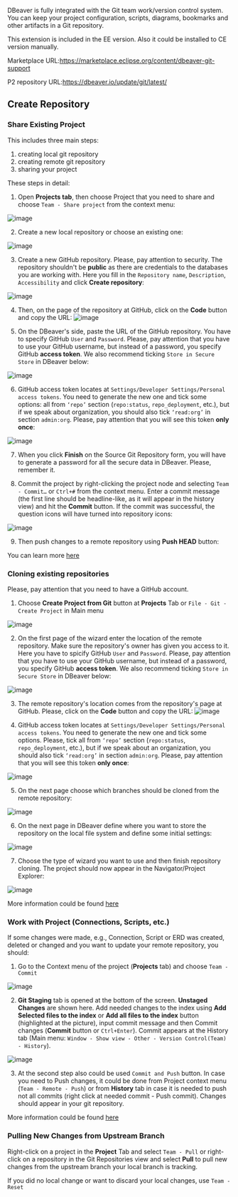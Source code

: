 DBeaver is fully integrated with the Git team work/version control system.
You can keep your project configuration, scripts, diagrams, bookmarks and other artifacts in a Git repository.

This extension is included in the EE version. Also it could be installed to CE version manually.

Marketplace URL:https://marketplace.eclipse.org/content/dbeaver-git-support

P2 repository URL:https://dbeaver.io/update/git/latest/
## Create Repository
### Share Existing Project
This includes three main steps:
1) creating local git repository
2) creating remote git repository
3) sharing your project

These steps in detail:

1. Open **Projects tab**, then choose Project that you need to share and choose `Team - Share project` from the context menu:

![image](https://user-images.githubusercontent.com/31996417/106870275-f93aff00-66e1-11eb-9a78-08cf2b3305a4.png)

2. Create a new local repository or choose an existing one:

![image](https://user-images.githubusercontent.com/31996417/106871019-d4935700-66e2-11eb-8fce-1fae7b5de90c.png)

3. Create a new GitHub repository. Please, pay attention to security. The repository shouldn't be **public** as there are credentials to the databases you are working with. Here you fill in the `Repository name`, `Description`, `Accessibility` and click **Create repository**: 

![image](https://user-images.githubusercontent.com/49681450/189151679-b963497e-5277-4444-bbe8-37fabd06076d.png)

4. Then, on the page of the repository at GitHub, click on the **Code** button and copy the URL:
![image](https://user-images.githubusercontent.com/49681450/189152796-cad7251a-5684-48b9-919c-5d25cb8c26c3.png)


5. On the DBeaver's side, paste the URL of the GitHub repository. You have to specify GitHub `User` and `Password`. Please, pay attention that you have to use your GitHub username, but instead of a password, you specify GitHub **access token**. We also recommend ticking `Store in Secure Store` in DBeaver below:

![image](https://user-images.githubusercontent.com/49681450/189149843-ca95761f-cac9-4de9-aa9f-6f2520a225ac.png)

6. GitHub access token locates at `Settings/Developer Settings/Personal access tokens`. You need to generate the new one and tick some options: all from `‘repo’` section (`repo:status`, `repo_deployment`, etc.), but if we speak about organization, you should also tick `‘read:org’` in section `admin:org`. Please, pay attention that you will see this token **only once**:

![image](https://user-images.githubusercontent.com/49681450/189156244-99b0327c-e883-40e8-86c0-da167a852273.png)

7. When you click **Finish** on the Source Git Repository form, you will have to generate a password for all the secure data in DBeaver. Please, remember it.


8. Commit the project by right-clicking the project node and selecting `Team - Commit…` or `Ctrl+#` from the context menu. Enter a commit message (the first line should be headline-like, as it will appear in the history view) and hit the **Commit** button. If the commit was successful, the question icons will have turned into repository icons:

![image](https://user-images.githubusercontent.com/31996417/106871822-b548f980-66e3-11eb-9a00-1ddc4329c29e.png)

9. Then push changes to a remote repository using **Push HEAD** button:

You can learn more [here](https://wiki.eclipse.org/EGit/User_Guide#GitHub_Tutorial)

### Cloning existing repositories


Please, pay attention that you need to have a GitHub account.

1. Choose **Create Project from Git** button at **Projects** Tab or `File - Git - Create Project` in Main menu

![image](https://user-images.githubusercontent.com/31996417/122201593-da752200-cea4-11eb-9175-e131e3fb45e4.png)

2. On the first page of the wizard enter the location of the remote repository. Make sure the repository's owner has given you access to it. Here you have to spicify GitHub `User` and `Password`. Please, pay attention that you have to use your GitHub username, but instead of a password, you specify GitHub **access token**. We also recommend ticking `Store in Secure Store` in DBeaver below: 

![image](https://user-images.githubusercontent.com/31996417/106876474-c9dbc080-66e8-11eb-9db2-b152ebaaf9a4.png)

3. The remote repository's location comes from the repository's page at GitHub. Please, click on the **Code** button and copy the URL:
![image](https://user-images.githubusercontent.com/49681450/189152796-cad7251a-5684-48b9-919c-5d25cb8c26c3.png)

4.  GitHub access token locates at `Settings/Developer Settings/Personal access tokens`. You need to generate the new one and tick some options. Please, tick all from `‘repo’` section (`repo:status`, `repo_deployment`, etc.), but if we speak about an organization, you should also tick `‘read:org’` in section `admin:org`. Please, pay attention that you will see this token **only once**:

![image](https://user-images.githubusercontent.com/49681450/189156244-99b0327c-e883-40e8-86c0-da167a852273.png)


5. On the next page choose which branches should be cloned from the remote repository:

![image](https://user-images.githubusercontent.com/31996417/106876529-d7914600-66e8-11eb-900d-267769a535b7.png)

6. On the next page in DBeaver define where you want to store the repository on the local file system and define some initial settings:

![image](https://user-images.githubusercontent.com/31996417/106876376-ae70b580-66e8-11eb-945b-269954600385.png)

7. Choose the type of wizard you want to use and then finish repository cloning. The project should now appear in the Navigator/Project Explorer:

![image](https://user-images.githubusercontent.com/31996417/122201831-1dcf9080-cea5-11eb-8adb-d0e527fe352c.png)

More information could be found [here](https://wiki.eclipse.org/EGit/User_Guide#Cloning_Remote_Repositories)

### Work with Project (Connections, Scripts, etc.)

If some changes were made, e.g., Connection, Script or ERD was created, deleted or changed and you want to update your remote repository, you should:

1. Go to the Context menu of the project (**Projects** tab) and choose `Team - Commit`

![image](https://user-images.githubusercontent.com/31996417/122196400-e3172980-ce9f-11eb-9f37-a8f226e3cfc6.png)

2. **Git Staging** tab is opened at the bottom of the screen. **Unstaged Changes** are shown here. Add needed changes to the index using **Add Selected files to the index** or **Add all files to the index** button (highlighted at the picture), input commit message and then Commit changes (**Commit** button or `Ctrl+Enter`). Commit appears at the History tab (Main menu: `Window - Show view - Other - Version Control(Team) - History`). 

![image](https://user-images.githubusercontent.com/31996417/122196920-5caf1780-cea0-11eb-849b-b81b010078b0.png)

3. At the second step also could be used `Commit and Push` button. In case you need to Push changes, it could be done from Project context menu (`Team - Remote - Push`) or from **History** tab in case it is needed to push not all commits (right click at needed commit - Push commit). Changes should appear in your git repository.

More information could be found [here](https://wiki.eclipse.org/EGit/User_Guide#Committing_Changes)

### Pulling New Changes from Upstream Branch

Right-click on a project in the **Project** Tab and select `Team - Pull` or right-click on a repository in the Git Repositories view and select **Pull** to pull new changes from the upstream branch your local branch is tracking. 

If you did no local change or want to discard your local changes, use `Team - Reset`


